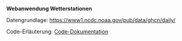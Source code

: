 **Webanwendung Wetterstationen**

Datengrundlage: https://www1.ncdc.noaa.gov/pub/data/ghcn/daily/

Code-Erläuterung: [Code-Dokumentation](users_guide/Code-Dokumentation.pdf)
